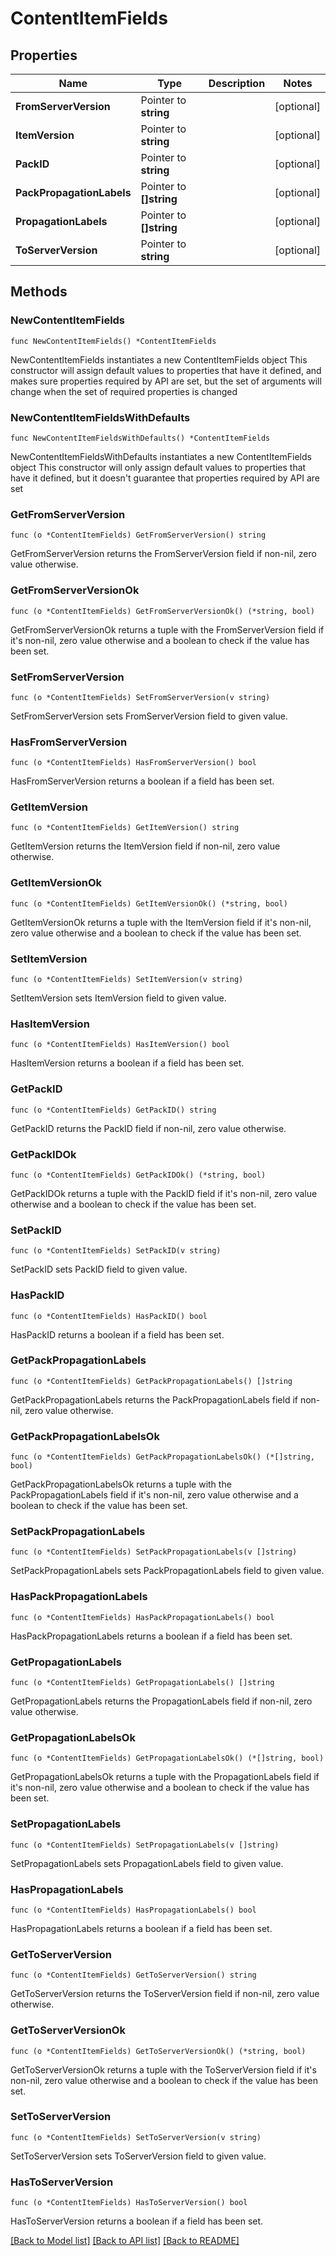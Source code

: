 # ContentItemFields

## Properties

Name | Type | Description | Notes
------------ | ------------- | ------------- | -------------
**FromServerVersion** | Pointer to **string** |  | [optional] 
**ItemVersion** | Pointer to **string** |  | [optional] 
**PackID** | Pointer to **string** |  | [optional] 
**PackPropagationLabels** | Pointer to **[]string** |  | [optional] 
**PropagationLabels** | Pointer to **[]string** |  | [optional] 
**ToServerVersion** | Pointer to **string** |  | [optional] 

## Methods

### NewContentItemFields

`func NewContentItemFields() *ContentItemFields`

NewContentItemFields instantiates a new ContentItemFields object
This constructor will assign default values to properties that have it defined,
and makes sure properties required by API are set, but the set of arguments
will change when the set of required properties is changed

### NewContentItemFieldsWithDefaults

`func NewContentItemFieldsWithDefaults() *ContentItemFields`

NewContentItemFieldsWithDefaults instantiates a new ContentItemFields object
This constructor will only assign default values to properties that have it defined,
but it doesn't guarantee that properties required by API are set

### GetFromServerVersion

`func (o *ContentItemFields) GetFromServerVersion() string`

GetFromServerVersion returns the FromServerVersion field if non-nil, zero value otherwise.

### GetFromServerVersionOk

`func (o *ContentItemFields) GetFromServerVersionOk() (*string, bool)`

GetFromServerVersionOk returns a tuple with the FromServerVersion field if it's non-nil, zero value otherwise
and a boolean to check if the value has been set.

### SetFromServerVersion

`func (o *ContentItemFields) SetFromServerVersion(v string)`

SetFromServerVersion sets FromServerVersion field to given value.

### HasFromServerVersion

`func (o *ContentItemFields) HasFromServerVersion() bool`

HasFromServerVersion returns a boolean if a field has been set.

### GetItemVersion

`func (o *ContentItemFields) GetItemVersion() string`

GetItemVersion returns the ItemVersion field if non-nil, zero value otherwise.

### GetItemVersionOk

`func (o *ContentItemFields) GetItemVersionOk() (*string, bool)`

GetItemVersionOk returns a tuple with the ItemVersion field if it's non-nil, zero value otherwise
and a boolean to check if the value has been set.

### SetItemVersion

`func (o *ContentItemFields) SetItemVersion(v string)`

SetItemVersion sets ItemVersion field to given value.

### HasItemVersion

`func (o *ContentItemFields) HasItemVersion() bool`

HasItemVersion returns a boolean if a field has been set.

### GetPackID

`func (o *ContentItemFields) GetPackID() string`

GetPackID returns the PackID field if non-nil, zero value otherwise.

### GetPackIDOk

`func (o *ContentItemFields) GetPackIDOk() (*string, bool)`

GetPackIDOk returns a tuple with the PackID field if it's non-nil, zero value otherwise
and a boolean to check if the value has been set.

### SetPackID

`func (o *ContentItemFields) SetPackID(v string)`

SetPackID sets PackID field to given value.

### HasPackID

`func (o *ContentItemFields) HasPackID() bool`

HasPackID returns a boolean if a field has been set.

### GetPackPropagationLabels

`func (o *ContentItemFields) GetPackPropagationLabels() []string`

GetPackPropagationLabels returns the PackPropagationLabels field if non-nil, zero value otherwise.

### GetPackPropagationLabelsOk

`func (o *ContentItemFields) GetPackPropagationLabelsOk() (*[]string, bool)`

GetPackPropagationLabelsOk returns a tuple with the PackPropagationLabels field if it's non-nil, zero value otherwise
and a boolean to check if the value has been set.

### SetPackPropagationLabels

`func (o *ContentItemFields) SetPackPropagationLabels(v []string)`

SetPackPropagationLabels sets PackPropagationLabels field to given value.

### HasPackPropagationLabels

`func (o *ContentItemFields) HasPackPropagationLabels() bool`

HasPackPropagationLabels returns a boolean if a field has been set.

### GetPropagationLabels

`func (o *ContentItemFields) GetPropagationLabels() []string`

GetPropagationLabels returns the PropagationLabels field if non-nil, zero value otherwise.

### GetPropagationLabelsOk

`func (o *ContentItemFields) GetPropagationLabelsOk() (*[]string, bool)`

GetPropagationLabelsOk returns a tuple with the PropagationLabels field if it's non-nil, zero value otherwise
and a boolean to check if the value has been set.

### SetPropagationLabels

`func (o *ContentItemFields) SetPropagationLabels(v []string)`

SetPropagationLabels sets PropagationLabels field to given value.

### HasPropagationLabels

`func (o *ContentItemFields) HasPropagationLabels() bool`

HasPropagationLabels returns a boolean if a field has been set.

### GetToServerVersion

`func (o *ContentItemFields) GetToServerVersion() string`

GetToServerVersion returns the ToServerVersion field if non-nil, zero value otherwise.

### GetToServerVersionOk

`func (o *ContentItemFields) GetToServerVersionOk() (*string, bool)`

GetToServerVersionOk returns a tuple with the ToServerVersion field if it's non-nil, zero value otherwise
and a boolean to check if the value has been set.

### SetToServerVersion

`func (o *ContentItemFields) SetToServerVersion(v string)`

SetToServerVersion sets ToServerVersion field to given value.

### HasToServerVersion

`func (o *ContentItemFields) HasToServerVersion() bool`

HasToServerVersion returns a boolean if a field has been set.


[[Back to Model list]](../README.md#documentation-for-models) [[Back to API list]](../README.md#documentation-for-api-endpoints) [[Back to README]](../README.md)


